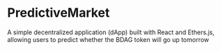 # PredictiveMarket
A simple decentralized application (dApp) built with React and Ethers.js, allowing users to predict whether the BDAG token will go up tomorrow

